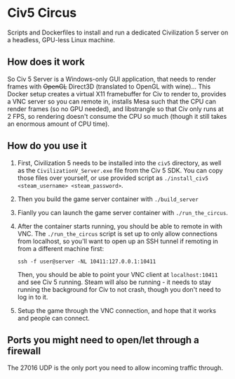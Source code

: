 # Civ5 Circus

Scripts and Dockerfiles to install and run a dedicated Civilization 5 server on a headless, GPU-less Linux machine.

## How does it work

So Civ 5 Server is a Windows-only GUI application, that needs to render frames with ~~OpenGL~~ Direct3D (translated to
OpenGL with wine)... This Docker setup creates a virtual X11 framebuffer for Civ to render to, provides a VNC server so
you can remote in, installs Mesa such that the CPU can render frames (so no GPU needed), and libstrangle so that Civ
only runs at 2 FPS, so rendering doesn't consume the CPU so much (though it still takes an enormous amount of CPU time).

## How do you use it

1. First, Civilization 5 needs to be installed into the `civ5` directory, as well as the
   `CivilizationV_Server.exe` file from the Civ 5 SDK.  You can copy those files over yourself, or use provided script as
   `./install_civ5 <steam_username> <steam_password>`.

2. Then you build the game server container with `./build_server`

3. Fianlly you can launch the game server container with `./run_the_circus`.

4. After the container starts running, you should be able to remote in with VNC. The `./run_the_circus` script is set up to only
   allow connections from localhost, so you'll want to open up an SSH tunnel if remoting in from a different machine first:

   ```
   ssh -f user@server -NL 10411:127.0.0.1:10411 
   ```

   Then, you should be able to point your VNC client at `localhost:10411` and see Civ 5 running. Steam will also be running - it
   needs to stay running the background for Civ to not crash, though you don't need to log in to it.

5. Setup the game through the VNC connection, and hope that it works and people can connect.

## Ports you might need to open/let through a firewall

The 27016 UDP is the only port you need to allow incoming traffic through. 

